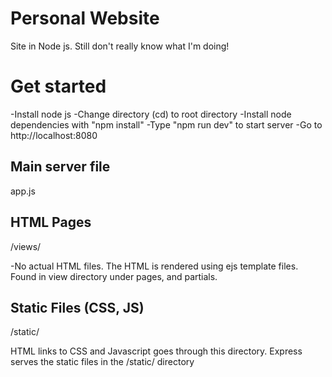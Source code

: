 # Personal Website
Site in Node js. Still don't really know what I'm doing!

# Get started
-Install node js
-Change directory (cd) to root directory
-Install node dependencies with "npm install"
-Type "npm run dev" to start server
-Go to http://localhost:8080

## Main server file
app.js

## HTML Pages
/views/

-No actual HTML files. The HTML is rendered using ejs template files. Found in view directory under pages, and partials.

## Static Files (CSS, JS)
/static/

HTML links to CSS and Javascript goes through this directory. Express serves the static files in the /static/ directory
